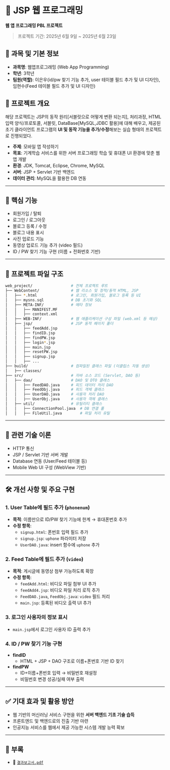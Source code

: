 # 📄 JSP 웹 프로그래밍
**웹 앱 프로그래밍 PBL 프로젝트**  
> 프로젝트 기간: 2025년 6월 9일 ~ 2025년 6월 23일

## 🧠 과목 및 기본 정보

- **과목명**: 웹앱프로그래밍 (Web App Programming)  
- **학년**: 3학년
- **팀원(역할)**: 이은우(id/pw 찾기 기능 추가, user 테이블 필드 추가 및 UI 디자인), 임현수(Feed 테이블 필드 추가 및 UI 디자인)

## 📌 프로젝트 개요
해당 프로젝트는 JSP의 동작 원리[서블릿으로 어떻게 변환 되는지], 처리과정, HTML입력 양식/프로토콜, 서블릿, DataBase[MySQL,JDBC 활용]에 대해 배우고, 제공된 초기 클라이언트 프로그램의 **UI 및 동작 기능을 추가/수정**해보는 실습 형태의 프로젝트로 진행되었다.

- **주제**: 모바일 앱 작성하기
- **목표**: 기계학습 서비스를 위한 서버 프로그래밍 학습 및 휴대폰 UI 환경에 맞춘 웹 앱 개발  
- **환경**: JDK, Tomcat, Eclipse, Chrome, MySQL
- **서버**: JSP + Servlet 기반 백엔드
- **데이터 관리**: MySQL을 활용한 DB 연동
  
---

## 🧩 핵심 기능

- 회원가입 / 탈퇴  
- 로그인 / 로그아웃  
- 블로그 등록 / 수정
- 블로그 내용 표시
- 사진 업로드 기능
- 동영상 업로드 기능 추가 (video 필드)
- ID / PW 찾기 기능 구현 (이름 + 전화번호 기반)

---

## 🧱 프로젝트 파일 구조

```bash
web_project/                 # 전체 프로젝트 루트
├── WebContent/              # 웹 리소스 및 정적/동적 HTML, JSP
│   ├── *.html               # 로그인, 회원가입, 블로그 등록 등 UI
│   ├── mysns.sql            # DB 초기화 SQL
│   ├── META-INF/            # 메타 정보
│   │   ├── MANIFEST.MF
│   │   ├── context.xml
│   ├── WEB-INF/             # 웹 애플리케이션 구성 파일 (web.xml 등 예상)
│   ├── jsp/                 # JSP 동적 페이지 폴더
│   │   ├── feedAdd.jsp
│   │   ├── findID.jsp
│   │   ├── findPW.jsp
│   │   ├── login*.jsp
│   │   ├── main.jsp
│   │   ├── resetPW.jsp
│   │   ├── signup.jsp
│   │   ├── ...
├── build/                   # 컴파일된 클래스 파일 (이클립스 자동 생성)
│   ├── classes/
├── src/                     # 자바 소스 코드 (Servlet, DAO 등)
│   ├── dao/                 # DAO 및 DTO 클래스
│   │   ├── FeedDAO.java     # 피드 데이터 처리 DAO
│   │   ├── FeedObj.java     # 피드 객체 클래스
│   │   ├── UserDAO.java     # 사용자 처리 DAO
│   │   ├── UserObj.java     # 사용자 객체 클래스
│   ├── util/                # 유틸리티 클래스
│   │   ├── ConnectionPool.java  # DB 연결 풀
│   │   ├── FileUtil.java        # 파일 처리 유틸
```

---

## 🔎 관련 기술 이론

- HTTP 통신
- JSP / Servlet 기반 서버 개발
- Database 연동 (User/Feed 테이블 등)
- Mobile Web UI 구성 (WebView 기반)

---

## 🛠️ 개선 사항 및 주요 구현

### 1. User Table에 필드 추가 (`phonenum`)

- **목적**: 이름만으로 ID/PW 찾기 기능에 한계 → 휴대폰번호 추가
- **수정 항목**:
  - `signup.html`: 폰번호 입력 필드 추가
  - `signup.jsp`: `uphone` 파라미터 저장
  - `UserDAO.java`: insert 함수에 `uphone` 추가

### 2. Feed Table에 필드 추가 (`video`)

- **목적**: 게시글에 동영상 첨부 가능하도록 확장
- **수정 항목**:
  - `feedAdd.html`: 비디오 파일 첨부 UI 추가
  - `feedAdd4.jsp`: 비디오 파일 처리 로직 추가
  - `FeedDAO.java`, `FeedObj.java`: `video` 필드 처리
  - `main.jsp`: 등록된 비디오 출력 UI 추가

### 3. 로그인 사용자의 정보 표시

- `main.jsp`에서 로그인 사용자 ID 출력 추가

### 4. ID / PW 찾기 기능 구현

- **findID**
  - HTML + JSP + DAO 구조로 이름+폰번호 기반 ID 찾기
- **findPW**
  - ID+이름+폰번호 입력 → 비밀번호 재설정
  - 비밀번호 변경 성공/실패 여부 출력

---

## ✅ 기대 효과 및 활용 방안

- 웹 기반의 머신러닝 서비스 구현을 위한 **서버 백엔드 기초 기술 습득** 
- 프론트엔드 및 백엔드로의 진출 기반 마련  
- 인공지능 서비스를 웹에서 제공 가능한 시스템 개발 능력 확보  

---

## 📎 부록

- 📄 [`결과보고서.pdf`](docs/0620-웹앱프로그래밍_PBL_결과보고서(이은우팀).pdf)
